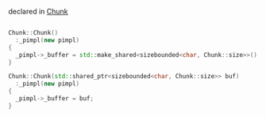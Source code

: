 declared in [Chunk](chunk.hpp.md)

```cpp

Chunk::Chunk()
  :_pimpl(new pimpl)
{
  _pimpl->_buffer = std::make_shared<sizebounded<char, Chunk::size>>();
}

Chunk::Chunk(std::shared_ptr<sizebounded<char, Chunk::size>> buf)
  :_pimpl(new pimpl)
{
  _pimpl->_buffer = buf;
}

```
